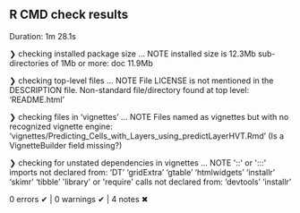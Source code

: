 ## R CMD check results
Duration: 1m 28.1s

❯ checking installed package size ... NOTE
    installed size is 12.3Mb
    sub-directories of 1Mb or more:
      doc  11.9Mb

❯ checking top-level files ... NOTE
  File
    LICENSE
  is not mentioned in the DESCRIPTION file.
  Non-standard file/directory found at top level:
    ‘README.html’

❯ checking files in ‘vignettes’ ... NOTE
  Files named as vignettes but with no recognized vignette engine:
     ‘vignettes/Predicting_Cells_with_Layers_using_predictLayerHVT.Rmd’
  (Is a VignetteBuilder field missing?)

❯ checking for unstated dependencies in vignettes ... NOTE
  '::' or ':::' imports not declared from:
    ‘DT’ ‘gridExtra’ ‘gtable’ ‘htmlwidgets’ ‘installr’ ‘skimr’ ‘tibble’
  'library' or 'require' calls not declared from:
    ‘devtools’ ‘installr’

0 errors ✔ | 0 warnings ✔ | 4 notes ✖